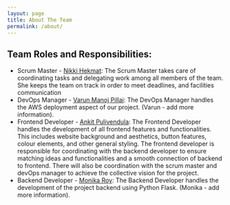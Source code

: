 ```yaml
---
layout: page
title: About The Team
permalink: /about/
---
```


## Team Roles and Responsibilities:
- Scrum Master - [Nikki Hekmat](https://github.com/nikkihekmat): The Scrum Master takes care of coordinating tasks and delegating work among all members of the team. She keeps the team on track in order to meet deadlines, and facilities communication 
- DevOps Manager - [Varun Manoj Pillai](https://github.com/varunm532): The DevOps Manager handles the AWS deployment aspect of our project. (Varun - add more information).
- Frontend Developer - [Ankit Pulivendula](https://github.com/Ankit-177): The Frontend Developer handles the development of all frontend features and functionalities. This includes website background and aesthetics, button features, colour elements, and other general styling. The frontend developer is responsible for coordinating with the backend developer to ensure matching ideas and functionalities and a smooth connection of backend to frontend. There will also be coordination with the scrum master and devOps manager to achieve the collective vision for the project.
- Backend Developer - [Monika Roy](https://github.com/mhr77777): The Backend Developer handles the development of the project backend using Python Flask. (Monika - add more information).